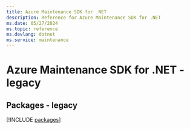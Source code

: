 ```yaml
---
title: Azure Maintenance SDK for .NET
description: Reference for Azure Maintenance SDK for .NET
ms.date: 05/27/2024
ms.topic: reference
ms.devlang: dotnet
ms.service: maintenance
---
```

# Azure Maintenance SDK for .NET - legacy
## Packages - legacy
[!INCLUDE [packages](maintenance-index.md)]